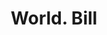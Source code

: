 ---
doi: 10.7916/D8BK2QF8
date_other: '1900'
date_other_textual: 1900-1909
form: printed ephemera
genre:
- Invoices
name:
- World
object_in_context_url: https://biggert.cul.columbia.edu/items/view/ave_biggert_01158
subject_hierarchical_geographic:
- New York, New York, United States
subject_name:
- World
title: World. Bill
sort_title: World. Bill
call_number: ave_biggert_01158
coordinates:
- 40.71277777777778,-74.00583333333333
pid: ave_biggert_01158
identifiers: ave_biggert_01158
thumbnail: https://derivativo-1.library.columbia.edu/iiif/2/ldpd:344910/full/!256,256/0/native.jpg
permalink: /biggert/ave_biggert_01158/
layout: iiif-image-page
---